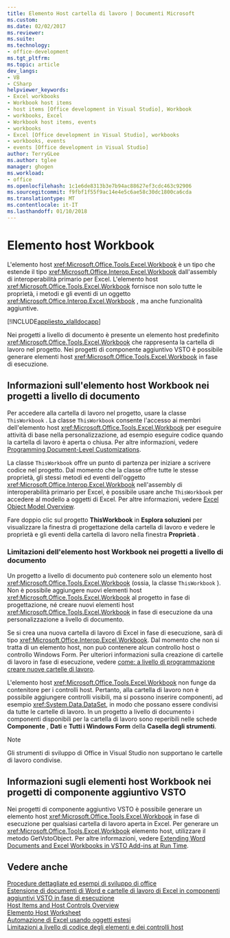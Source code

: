 ```yaml
---
title: Elemento Host cartella di lavoro | Documenti Microsoft
ms.custom: 
ms.date: 02/02/2017
ms.reviewer: 
ms.suite: 
ms.technology:
- office-development
ms.tgt_pltfrm: 
ms.topic: article
dev_langs:
- VB
- CSharp
helpviewer_keywords:
- Excel workbooks
- Workbook host items
- host items [Office development in Visual Studio], Workbook
- workbooks, Excel
- Workbook host items, events
- workbooks
- Excel [Office development in Visual Studio], workbooks
- workbooks, events
- events [Office development in Visual Studio]
author: TerryGLee
ms.author: tglee
manager: ghogen
ms.workload:
- office
ms.openlocfilehash: 1c1e6de8313b3e7b94ac88627ef3cdc463c92906
ms.sourcegitcommit: f9fbf1f55f9ac14e4e5c6ae58c30dc1800ca6cda
ms.translationtype: MT
ms.contentlocale: it-IT
ms.lasthandoff: 01/10/2018
---
```

# <a name="workbook-host-item"></a>Elemento host Workbook
  L'elemento host <xref:Microsoft.Office.Tools.Excel.Workbook> è un tipo che estende il tipo <xref:Microsoft.Office.Interop.Excel.Workbook> dall'assembly di interoperabilità primario per Excel. L'elemento host <xref:Microsoft.Office.Tools.Excel.Workbook> fornisce non solo tutte le proprietà, i metodi e gli eventi di un oggetto <xref:Microsoft.Office.Interop.Excel.Workbook> , ma anche funzionalità aggiuntive.  
  
 [!INCLUDE[appliesto_xlalldocapp](../vsto/includes/appliesto-xlalldocapp-md.md)]  
  
 Nei progetti a livello di documento è presente un elemento host predefinito <xref:Microsoft.Office.Tools.Excel.Workbook> che rappresenta la cartella di lavoro nel progetto. Nei progetti di componente aggiuntivo VSTO è possibile generare elementi host <xref:Microsoft.Office.Tools.Excel.Workbook> in fase di esecuzione.  
  
## <a name="understanding-the-workbook-host-item-in-document-level-projects"></a>Informazioni sull'elemento host Workbook nei progetti a livello di documento  
 Per accedere alla cartella di lavoro nel progetto, usare la classe `ThisWorkbook` . La classe `ThisWorkbook` consente l'accesso ai membri dell'elemento host <xref:Microsoft.Office.Tools.Excel.Workbook> per eseguire attività di base nella personalizzazione, ad esempio eseguire codice quando la cartella di lavoro è aperta o chiusa. Per altre informazioni, vedere [Programming Document-Level Customizations](../vsto/programming-document-level-customizations.md).  
  
 La classe `ThisWorkbook` offre un punto di partenza per iniziare a scrivere codice nel progetto. Dal momento che la classe offre tutte le stesse proprietà, gli stessi metodi ed eventi dell'oggetto <xref:Microsoft.Office.Interop.Excel.Workbook> nell'assembly di interoperabilità primario per Excel, è possibile usare anche `ThisWorkbook` per accedere al modello a oggetti di Excel. Per altre informazioni, vedere [Excel Object Model Overview](../vsto/excel-object-model-overview.md).  
  
 Fare doppio clic sul progetto **ThisWorkbook** in **Esplora soluzioni** per visualizzare la finestra di progettazione della cartella di lavoro e vedere le proprietà e gli eventi della cartella di lavoro nella finestra **Proprietà** .  
  
### <a name="limitations-of-the-workbook-host-item-in-document-level-projects"></a>Limitazioni dell'elemento host Workbook nei progetti a livello di documento  
 Un progetto a livello di documento può contenere solo un elemento host <xref:Microsoft.Office.Tools.Excel.Workbook> (ossia, la classe `ThisWorkbook` ). Non è possibile aggiungere nuovi elementi host <xref:Microsoft.Office.Tools.Excel.Workbook> al progetto in fase di progettazione, né creare nuovi elementi host <xref:Microsoft.Office.Tools.Excel.Workbook> in fase di esecuzione da una personalizzazione a livello di documento.  
  
 Se si crea una nuova cartella di lavoro di Excel in fase di esecuzione, sarà di tipo <xref:Microsoft.Office.Interop.Excel.Workbook>. Dal momento che non si tratta di un elemento host, non può contenere alcun controllo host o controllo Windows Form. Per ulteriori informazioni sulla creazione di cartelle di lavoro in fase di esecuzione, vedere [come: a livello di programmazione creare nuove cartelle di lavoro](../vsto/how-to-programmatically-create-new-workbooks.md).  
  
 L'elemento host <xref:Microsoft.Office.Tools.Excel.Workbook> non funge da contenitore per i controlli host. Pertanto, alla cartella di lavoro non è possibile aggiungere controlli visibili, ma si possono inserire componenti, ad esempio <xref:System.Data.DataSet>, in modo che possano essere condivisi da tutte le cartelle di lavoro. In un progetto a livello di documento i componenti disponibili per la cartella di lavoro sono reperibili nelle schede **Componente** , **Dati** e **Tutti i Windows Form** della **Casella degli strumenti**.  
  
> [!NOTE]  
>  Gli strumenti di sviluppo di Office in Visual Studio non supportano le cartelle di lavoro condivise.  
  
## <a name="understanding-workbook-host-items-in-vsto-add-in-projects"></a>Informazioni sugli elementi host Workbook nei progetti di componente aggiuntivo VSTO  
 Nei progetti di componente aggiuntivo VSTO è possibile generare un elemento host <xref:Microsoft.Office.Tools.Excel.Workbook> in fase di esecuzione per qualsiasi cartella di lavoro aperta in Excel. Per generare un <xref:Microsoft.Office.Tools.Excel.Workbook> elemento host, utilizzare il metodo GetVstoObject. Per altre informazioni, vedere [Extending Word Documents and Excel Workbooks in VSTO Add-ins at Run Time](../vsto/extending-word-documents-and-excel-workbooks-in-vsto-add-ins-at-run-time.md).  
  
## <a name="see-also"></a>Vedere anche  
 [Procedure dettagliate ed esempi di sviluppo di office](../vsto/office-development-samples-and-walkthroughs.md)   
 [Estensione di documenti di Word e cartelle di lavoro di Excel in componenti aggiuntivi VSTO in fase di esecuzione](../vsto/extending-word-documents-and-excel-workbooks-in-vsto-add-ins-at-run-time.md)   
 [Host Items and Host Controls Overview](../vsto/host-items-and-host-controls-overview.md)   
 [Elemento Host Worksheet](../vsto/worksheet-host-item.md)   
 [Automazione di Excel usando oggetti estesi](../vsto/automating-excel-by-using-extended-objects.md)   
 [Limitazioni a livello di codice degli elementi e dei controlli host](../vsto/programmatic-limitations-of-host-items-and-host-controls.md)  
  
  